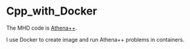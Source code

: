 # Cpp_with_Docker

The MHD code is [Athena++](https://github.com/PrincetonUniversity/athena-public-version/wiki). 

I use Docker to create image and run Athena++ problems in containers. 
